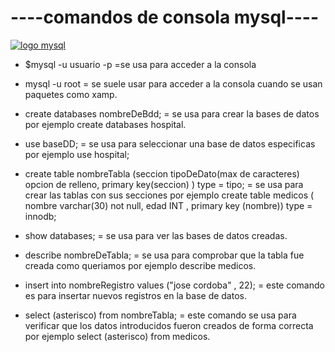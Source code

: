 #  ----comandos de consola mysql----
[![logo mysql](https://download.logo.wine/logo/MySQL/MySQL-Logo.wine.png "logo mysql")](https://download.logo.wine/logo/MySQL/MySQL-Logo.wine.png "logo mysql")

- $mysql -u usuario -p =se usa para acceder a la consola

- mysql -u root = se suele usar para acceder a la consola cuando se usan paquetes como xamp.

- create databases nombreDeBdd; = se usa para crear la bases de datos por ejemplo create databases hospital.

- use baseDD; = se usa para seleccionar una base de datos especificas por ejemplo use hospital;

- create table nombreTabla (seccion tipoDeDato(max de caracteres) opcion de relleno, primary key(seccion) ) type = tipo; = se usa para crear las tablas con sus secciones por ejemplo create table medicos ( nombre varchar(30) not null, edad INT , primary key (nombre)) type = innodb;

- show databases; = se usa para ver las bases de datos creadas.

- describe nombreDeTabla; = se usa para comprobar que la tabla fue creada como queriamos por ejemplo describe medicos.

- insert into nombreRegistro values ("jose cordoba" , 22); = este comando es para insertar nuevos registros en la base de datos.

- select (asterisco) from nombreTabla; = este comando se usa para verificar que los datos introducidos fueron creados de forma correcta por ejemplo select (asterisco) from medicos.
